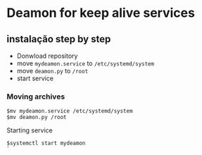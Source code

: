 # Deamon for keep alive services


## instalação step by step

* Donwload repository 
* move `mydeamon.service` to `/etc/systemd/system`
* move  `deamon.py` to `/root`
* start service 
  
### Moving archives
``` shell
$mv mydeamon.service /etc/systemd/system
$mv deamon.py /root
```

Starting service 

``` shell
$systemctl start mydeamon
`

